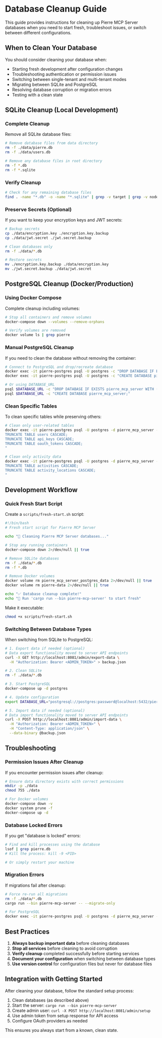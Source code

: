 # Database Cleanup Guide

This guide provides instructions for cleaning up Pierre MCP Server databases when you need to start fresh, troubleshoot issues, or switch between different configurations.

## When to Clean Your Database

You should consider cleaning your database when:
- Starting fresh development after configuration changes
- Troubleshooting authentication or permission issues
- Switching between single-tenant and multi-tenant modes
- Migrating between SQLite and PostgreSQL
- Resolving database corruption or migration errors
- Testing with a clean state

## SQLite Cleanup (Local Development)

### Complete Cleanup

Remove all SQLite database files:

```bash
# Remove database files from data directory
rm -f ./data/pierre.db
rm -f ./data/users.db

# Remove any database files in root directory
rm -f *.db
rm -f *.sqlite
```

### Verify Cleanup

```bash
# Check for any remaining database files
find . -name "*.db" -o -name "*.sqlite" | grep -v target | grep -v node_modules
```

### Preserve Secrets (Optional)

If you want to keep your encryption keys and JWT secrets:

```bash
# Backup secrets
cp ./data/encryption.key ./encryption.key.backup
cp ./data/jwt.secret ./jwt.secret.backup

# Clean databases only
rm -f ./data/*.db

# Restore secrets
mv ./encryption.key.backup ./data/encryption.key
mv ./jwt.secret.backup ./data/jwt.secret
```

## PostgreSQL Cleanup (Docker/Production)

### Using Docker Compose

Complete cleanup including volumes:

```bash
# Stop all containers and remove volumes
docker-compose down --volumes --remove-orphans

# Verify volumes are removed
docker volume ls | grep pierre
```

### Manual PostgreSQL Cleanup

If you need to clean the database without removing the container:

```bash
# Connect to PostgreSQL and drop/recreate database
docker exec -it pierre-postgres psql -U postgres -c "DROP DATABASE IF EXISTS pierre_mcp_server;"
docker exec -it pierre-postgres psql -U postgres -c "CREATE DATABASE pierre_mcp_server;"

# Or using DATABASE_URL
psql $DATABASE_URL -c "DROP DATABASE IF EXISTS pierre_mcp_server WITH (FORCE);"
psql $DATABASE_URL -c "CREATE DATABASE pierre_mcp_server;"
```

### Clean Specific Tables

To clean specific tables while preserving others:

```bash
# Clean only user-related tables
docker exec -it pierre-postgres psql -U postgres -d pierre_mcp_server -c "
TRUNCATE TABLE users CASCADE;
TRUNCATE TABLE api_keys CASCADE;
TRUNCATE TABLE oauth_tokens CASCADE;
"

# Clean only activity data
docker exec -it pierre-postgres psql -U postgres -d pierre_mcp_server -c "
TRUNCATE TABLE activities CASCADE;
TRUNCATE TABLE activity_locations CASCADE;
"
```

## Development Workflow

### Quick Fresh Start Script

Create a `scripts/fresh-start.sh` script:

```bash
#!/bin/bash
# Fresh start script for Pierre MCP Server

echo "🧹 Cleaning Pierre MCP Server databases..."

# Stop any running containers
docker-compose down 2>/dev/null || true

# Remove SQLite databases
rm -f ./data/*.db
rm -f *.db

# Remove Docker volumes
docker volume rm pierre_mcp_server_postgres_data 2>/dev/null || true
docker volume rm pierre-data 2>/dev/null || true

echo "✅ Database cleanup complete!"
echo "📝 Run 'cargo run --bin pierre-mcp-server' to start fresh"
```

Make it executable:

```bash
chmod +x scripts/fresh-start.sh
```

### Switching Between Database Types

When switching from SQLite to PostgreSQL:

```bash
# 1. Export data if needed (optional)
# Data export functionality moved to server API endpoints
curl -X GET http://localhost:8081/admin/export-data \
  -H "Authorization: Bearer <ADMIN_TOKEN>" > backup.json

# 2. Clean SQLite
rm -f ./data/*.db

# 3. Start PostgreSQL
docker-compose up -d postgres

# 4. Update configuration
export DATABASE_URL="postgresql://postgres:password@localhost:5432/pierre_mcp_server"

# 5. Import data if needed (optional)
# Data import functionality moved to server API endpoints
curl -X POST http://localhost:8081/admin/import-data \
  -H "Authorization: Bearer <ADMIN_TOKEN>" \
  -H "Content-Type: application/json" \
  --data-binary @backup.json
```

## Troubleshooting

### Permission Issues After Cleanup

If you encounter permission issues after cleanup:

```bash
# Ensure data directory exists with correct permissions
mkdir -p ./data
chmod 755 ./data

# For Docker volumes
docker-compose down -v
docker system prune -f
docker-compose up -d
```

### Database Locked Errors

If you get "database is locked" errors:

```bash
# Find and kill processes using the database
lsof | grep pierre.db
# Kill the process: kill -9 <PID>

# Or simply restart your machine
```

### Migration Errors

If migrations fail after cleanup:

```bash
# Force re-run all migrations
rm -f ./data/*.db
cargo run --bin pierre-mcp-server -- --migrate-only

# For PostgreSQL
docker exec -it pierre-postgres psql -U postgres -d pierre_mcp_server -c "DROP SCHEMA public CASCADE; CREATE SCHEMA public;"
```

## Best Practices

1. **Always backup important data** before cleaning databases
2. **Stop all services** before cleaning to avoid corruption
3. **Verify cleanup** completed successfully before starting services
4. **Document your configuration** when switching between database types
5. **Use version control** for configuration files but never for database files

## Integration with Getting Started

After cleaning your database, follow the standard setup process:

1. Clean databases (as described above)
2. Start the server: `cargo run --bin pierre-mcp-server`
3. Create admin user: `curl -X POST http://localhost:8081/admin/setup`
4. Use admin token from setup response for API access
5. Configure OAuth providers as needed

This ensures you always start from a known, clean state.